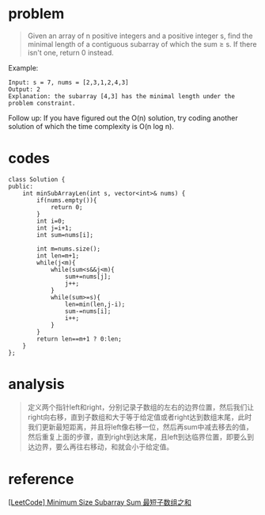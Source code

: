 # problem
>Given an array of n positive integers and a positive integer s, find the minimal length of a contiguous subarray of which the sum ≥ s. If there isn't one, return 0 instead.

Example:
```
Input: s = 7, nums = [2,3,1,2,4,3]
Output: 2
Explanation: the subarray [4,3] has the minimal length under the problem constraint.
```
Follow up:
If you have figured out the O(n) solution, try coding another solution of which the time complexity is O(n log n). 

# codes
```
class Solution {
public:
    int minSubArrayLen(int s, vector<int>& nums) {
        if(nums.empty()){
            return 0;
        }
        int i=0;
        int j=i+1;
        int sum=nums[i];
        
        int m=nums.size();
        int len=m+1;
        while(j<m){
            while(sum<s&&j<m){
                sum+=nums[j];
                j++;
            }
            while(sum>=s){
                len=min(len,j-i);
                sum-=nums[i];
                i++;
            }
        }
        return len==m+1 ? 0:len;
    }
};
```
# analysis
>定义两个指针left和right，分别记录子数组的左右的边界位置，然后我们让right向右移，直到子数组和大于等于给定值或者right达到数组末尾，此时我们更新最短距离，并且将left像右移一位，然后再sum中减去移去的值，然后重复上面的步骤，直到right到达末尾，且left到达临界位置，即要么到达边界，要么再往右移动，和就会小于给定值。

# reference
[[LeetCode] Minimum Size Subarray Sum 最短子数组之和][1]

[1]: http://www.cnblogs.com/grandyang/p/4501934.html